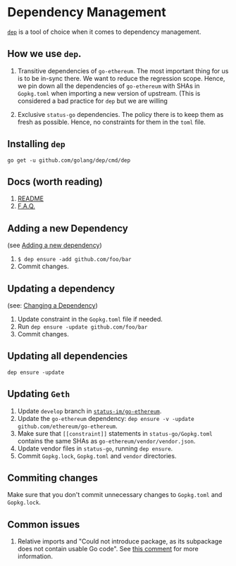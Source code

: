# Dependency Management
[`dep`](https://github.com/golang/dep) is a tool of choice when it comes to dependency management.

## How we use `dep`.

1. Transitive dependencies of `go-ethereum`. The most important thing for us is
   to be in-sync there. We want to reduce the regression scope. 
   Hence, we pin down all the dependencies of `go-ethereum` with SHAs in `Gopkg.toml` when
   importing a new version of upstream. (This is considered a bad practice for
   `dep` but we are willing

2. Exclusive `status-go` dependencies. The policy there is to keep them as
   fresh as possible. Hence, no constraints for them in the `toml` file.

## Installing `dep`

`go get -u github.com/golang/dep/cmd/dep`


## Docs (worth reading)
1. [README](https://github.com/golang/dep/blob/master/README.md)
2. [F.A.Q.](https://github.com/golang/dep/blob/master/docs/FAQ.md)


## Adding a new Dependency
(see [Adding a new dependency](https://github.com/golang/dep#adding-a-dependency))
1. `$ dep ensure -add github.com/foo/bar`
2. Commit changes.


## Updating a dependency
(see: [Changing a Dependency](https://github.com/golang/dep#changing-dependencies))
1. Update constraint in the `Gopkg.toml` file if needed.
2. Run `dep ensure -update github.com/foo/bar`
3. Commit changes.

## Updating all dependencies

`dep ensure -update`

## Updating `Geth`

1. Update `develop` branch in [`status-im/go-ethereum`](https://github.com/status-im/go-ethereum/tree/develop).
2. Update the `go-ethereum` dependency: `dep ensure -v -update github.com/ethereum/go-ethereum`.
3. Make sure that `[[constraint]]` statements in `status-go/Gopkg.toml` contains the same SHAs as `go-ethereum/vendor/vendor.json`.
4. Update vendor files in `status-go`, running `dep ensure`.
5. Commit `Gopkg.lock`, `Gopkg.toml` and `vendor` directories.


## Commiting changes

Make sure that you don't commit unnecessary changes to `Gopkg.toml` and
`Gopkg.lock`.


## Common issues

1. Relative imports and "Could not introduce package, as its subpackage does not contain usable Go code". See [this comment](https://github.com/golang/dep/issues/899#issuecomment-317904001) for more information.
